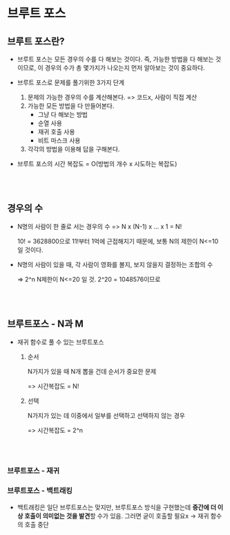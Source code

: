 # 브루트 포스

## 브루트 포스란?

+ 브루트 포스는 모든 경우의 수를 다 해보는 것이다.  즉, 가능한 방법을 다 해보는 것이므로, 이 경우의 수가 총 몇가지가 나오는지 먼저 알아보는 것이 중요하다. 
+ 브루트 포스로 문제를 풀기위한 3가지 단계
  1. 문제의 가능한 경우의 수를 계산해본다. => 코드x, 사람이 직접 계산 
  2. 가능한 모든 방법을 다 만들어본다. 
     + 그냥 다 해보는 방법
     + 순열 사용
     + 재귀 호출 사용
     + 비트 마스크 사용
  3. 각각의 방법을 이용해 답을 구해본다. 

+ 브루트 포스의 시간 복잡도 = O(방법의 개수 x 시도하는 복잡도)

<br>

<br>

## 경우의 수

+ N명의 사람이 한 줄로 서는 경우의 수 => N x  (N-1) x ... x 1 = N!

  10! = 3628800으로 11!부터 1억에 근접해지기 때문에, 보통 N의 제한이 N<=10 일 것이다.

+ N명의 사람이 있을 때, 각 사람이 영화를 볼지, 보지 않을지 결정하는 조합의 수 

  => 2^n  N제한이 N<=20 일 것.  2^20 = 1048576이므로 

<br>

<br>

## 브루트포스 - N과 M

+ 재귀 함수로 풀 수 있는 브루트포스

  1. 순서

     N가지가 있을 때 N개 뽑을 건데 순서가 중요한 문제 

     => 시간복잡도 =  N!

  2. 선택

     N가지가 있는 데 이중에서 일부를 선택하고 선택하지 않는 경우

     => 시간복잡도 = 2^n

<br>

<br> 

### 브루트포스 - 재귀





### 브루트포스 - 백트래킹

+ 백트래킹은 일단 브루트포스는 맞지만, 브루트포스 방식을 구현했는데 **중간에 더 이상 호출이 의미없는 것을 발견**할 수가 있음. 그러면 굳이 호출할 필요x -> 재귀 함수의 호출 중단



